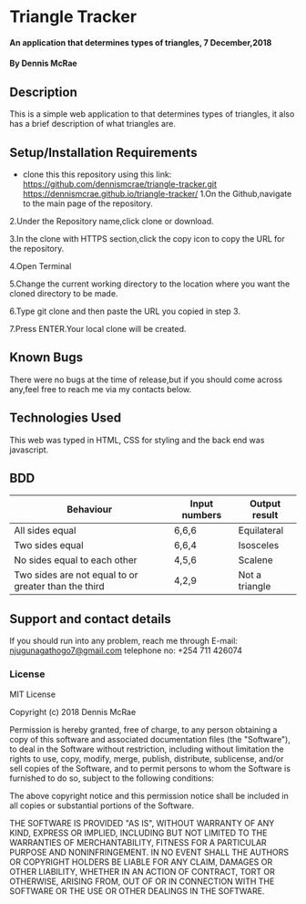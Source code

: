 # Triangle Tracker
#### An application that determines types of triangles, 7 December,2018
#### By Dennis McRae
## Description
This is a simple web application to that determines types of triangles, it also has a brief description of what triangles are.
## Setup/Installation Requirements
* clone this this repository using this link: https://github.com/dennismcrae/triangle-tracker.git
https://dennismcrae.github.io/triangle-tracker/
1.On the Github,navigate to the main page of the repository.

2.Under the Repository name,click clone or download.

3.In the clone with HTTPS section,click the copy icon to copy the URL for the repository.

4.Open Terminal

5.Change the current working directory to the location where you want the cloned directory to be made.

6.Type git clone and then paste the URL you copied in step 3.

7.Press ENTER.Your local clone will be created.

## Known Bugs
There were no bugs at the time of release,but if you should come across any,feel free to reach me via my contacts below.
## Technologies Used
This web  was typed in HTML, CSS for styling and the back end was javascript.
## BDD
  |Behaviour |Input numbers |Output result |
  |----------|--------------|--------------|
  |All sides equal|6,6,6    |Equilateral|
  |Two sides equal|6,6,4    |Isosceles|
  |No sides equal to each other|4,5,6|Scalene|
  |Two sides are not equal to or greater than the third|4,2,9|Not a triangle|  
## Support and contact details
If you should run into any problem, reach me through
E-mail: njugunagathogo7@gmail.com
telephone no: +254 711 426074
### License
MIT License

Copyright (c) 2018 Dennis McRae

Permission is hereby granted, free of charge, to any person obtaining a copy
of this software and associated documentation files (the "Software"), to deal
in the Software without restriction, including without limitation the rights
to use, copy, modify, merge, publish, distribute, sublicense, and/or sell
copies of the Software, and to permit persons to whom the Software is
furnished to do so, subject to the following conditions:

The above copyright notice and this permission notice shall be included in all
copies or substantial portions of the Software.

THE SOFTWARE IS PROVIDED "AS IS", WITHOUT WARRANTY OF ANY KIND, EXPRESS OR
IMPLIED, INCLUDING BUT NOT LIMITED TO THE WARRANTIES OF MERCHANTABILITY,
FITNESS FOR A PARTICULAR PURPOSE AND NONINFRINGEMENT. IN NO EVENT SHALL THE
AUTHORS OR COPYRIGHT HOLDERS BE LIABLE FOR ANY CLAIM, DAMAGES OR OTHER
LIABILITY, WHETHER IN AN ACTION OF CONTRACT, TORT OR OTHERWISE, ARISING FROM,
OUT OF OR IN CONNECTION WITH THE SOFTWARE OR THE USE OR OTHER DEALINGS IN THE
SOFTWARE.
